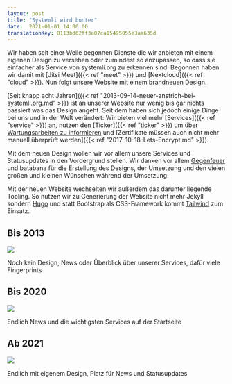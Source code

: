 ```yaml
---
layout: post
title: "Systemli wird bunter"
date:  2021-01-01 14:00:00
translationKey: 8113bd62ff3a07ca15495055e3aa635d
---
```

Wir haben seit einer Weile begonnen Dienste die wir anbieten mit einem eigenen Design zu versehen oder zumindest so 
anzupassen, so dass sie einfacher als Service von systemli.org zu erkennen sind. Begonnen haben wir damit mit 
[Jitsi Meet]({{< ref "meet" >}}) und [Nextcloud]({{< ref "cloud" >}}). Nun folgt unsere Website mit einem brandneuen 
Design.

[Seit knapp acht Jahren]({{< ref "2013-09-14-neuer-anstrich-bei-systemli.org.md" >}}) ist an unserer Website nur wenig 
bis gar nichts passiert was das Design angeht. Seit dem haben sich jedoch einige Dinge bei uns und in der Welt 
verändert: Wir bieten viel mehr [Services]({{< ref "service" >}}) an, nutzen den [Ticker]({{< ref "ticker" >}}) um über 
[Wartungsarbeiten zu informieren](https://updates.systemli.org/) und 
[Zertifikate müssen auch nicht mehr manuell überprüft werden]({{< ref "2017-10-18-Lets-Encrypt.md" >}}).

Mit dem neuen Design wollen wir vor allem unsere Services und Statusupdates in den Vordergrund stellen. Wir danken vor 
allem [Gegenfeuer](https://www.gegenfeuer.net/) und batabana für die Erstellung des Designs, der Umsetzung und den 
vielen großen und kleinen Wünschen während der Umsetzung.

Mit der neuen Website wechselten wir außerdem das darunter liegende Tooling. So nutzen wir zu Generierung der Website 
nicht mehr Jekyll sondern [Hugo](https://gohugo.io/) und statt Bootstrap als CSS-Framework kommt 
[Tailwind](https://tailwindcss.com/) zum Einsatz.

## Bis 2013

<img src="/assets/img/systemli-website-screenshot-v1.jpg" class="border">

Noch kein Design, News oder Überblick über unserer Services, dafür viele Fingerprints

## Bis 2020

<img src="/assets/img/systemli-website-screenshot-v2.jpg" class="border">

Endlich News und die wichtigsten Services auf der Startseite

## Ab 2021

<img src="/assets/img/systemli-website-screenshot-v3.jpg" class="border">

Endlich mit eigenem Design, Platz für News und Statusupdates
